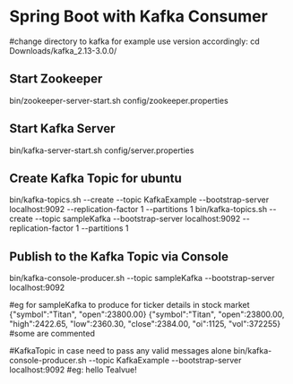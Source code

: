# Spring Boot with Kafka Consumer
#change directory to kafka for example use version accordingly:
cd Downloads/kafka_2.13-3.0.0/


## Start Zookeeper
bin/zookeeper-server-start.sh config/zookeeper.properties


## Start Kafka Server
bin/kafka-server-start.sh config/server.properties


## Create Kafka Topic for ubuntu
bin/kafka-topics.sh --create --topic KafkaExample --bootstrap-server localhost:9092 --replication-factor 1 --partitions 1
bin/kafka-topics.sh --create --topic sampleKafka --bootstrap-server localhost:9092 --replication-factor 1 --partitions 1



## Publish to the Kafka Topic via Console
bin/kafka-console-producer.sh --topic sampleKafka --bootstrap-server localhost:9092

#eg for sampleKafka to produce for ticker details in stock market
{"symbol":"Titan", "open":23800.00}
{"symbol":"Titan", "open":23800.00, "high":2422.65, "low":2360.30, "close":2384.00, "oi":1125, "vol":372255} #some are commented



#KafkaTopic in case need to pass any valid messages alone
bin/kafka-console-producer.sh --topic KafkaExample --bootstrap-server localhost:9092
#eg:
hello Tealvue!






